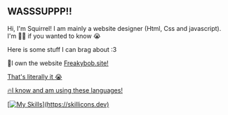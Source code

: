 ## WASSSUPPP!!
Hi, I'm Squirrel! I am mainly a website designer (Html, Css and javascript). I'm 🏳️‍🌈 if you wanted to know :sob: 

Here is some stuff I can brag about :3 

🧽I own the website <a href="https://github.com/5quirre1/Freakybob.site">Freakybob.site!

That's literally it :sob:

🔥I know and am using these languages!

[![My Skills](https://skillicons.dev/icons?i=html,css,js,)](https://skillicons.dev)
